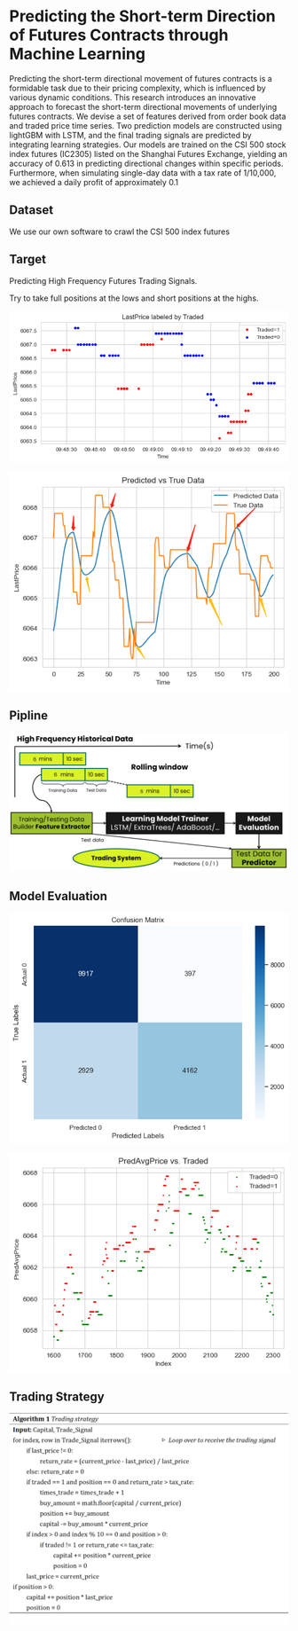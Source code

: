# Predicting the Short-term Direction of Futures Contracts through Machine Learning  

Predicting the short-term directional movement of futures contracts is a formidable task due to their pricing complexity, which is influenced by various dynamic conditions. This research introduces an innovative approach to forecast the short-term directional movements of underlying futures contracts. We devise a set of features derived from order book data and traded price time series. Two prediction models are constructed using lightGBM with LSTM, and the final trading signals are predicted by integrating learning strategies. Our models are trained on the CSI 500 stock index futures (IC2305) listed on the Shanghai Futures Exchange, yielding an accuracy of 0.613 in predicting directional changes within specific periods. Furthermore, when simulating single-day data with a tax rate of 1/10,000, we achieved a daily profit of approximately 0.1  

## Dataset

We use our own software to crawl the CSI 500 index futures

## Target

Predicting High Frequency Futures Trading Signals.

Try to take full positions at the lows and short positions at the highs.

![traded](img/traded.png)

![traded](img/pred.png)

## Pipline

![traded](img/pipeline.png)

## Model Evaluation

![traded](img/cm.png)

![traded](img/lstmprice.png)

## Trading Strategy

![traded](img/algo.png)
